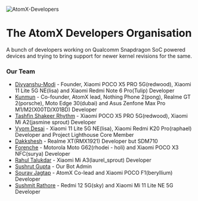 ![AtomX-Developers](https://i.imgur.com/acU8vMC.jpg)

The AtomX Developers Organisation
=================================
A bunch of developers working on Qualcomm Snapdragon SoC powered devices and trying to bring support for newer kernel revisions for the same.

### Our Team

- [Divyanshu-Modi](https://github.com/Divyanshu-Modi) - Founder, Xiaomi POCO X5 PRO 5G(redwood), Xiaomi 11 Lite 5G NE(lisa) and Xiaomi Redmi Note 6 Pro(Tulip) Developer
- [Kunmun](https://github.com/ElectroPerf) - Co-founder, AtomX lead, Nothing Phone 2(pong), Realme GT 2(porsche), Moto Edge 30(dubai) and Asus Zenfone Max Pro M1/M2(X00TD/X01BD) Developer
- [Tashfin Shakeer Rhythm](https://github.com/Tashar02) - Xiaomi POCO X5 PRO 5G(redwood), Xiaomi Mi A2(jasmine sprout) Developer
- [Vyom Desai](https://github.com/CannedShroud) - Xiaomi 11 Lite 5G NE(lisa), Xiaomi Redmi K20 Pro(raphael) Developer and Project Lighthouse Core Member
- [Dakkshesh](https://github.com/dakkshesh07) - Realme XT(RMX1921) Developer but SDM710
- [Forenche](https://github.com/Forenche) - Motorola Moto G62(rhodei - holi) and Xiaomi POCO X3 NFC(surya) Developer
- [Rahul Talukdar](https://github.com/RealAkira) - Xiaomi Mi A3(laurel_sprout) Developer
- [Sushrut Gupta](https://github.com/Sushrut1101) - Our Bot Admin
- [Sourav Jagtap](https://github.com/resist15) - AtomX Co-lead and Xiaomi POCO F1(beryllium) Developer
- [Sushmit Rathore](https://github.com/sushmit1) - Redmi 12 5G(sky) and Xiaomi Mi 11 Lite NE 5G Developer
